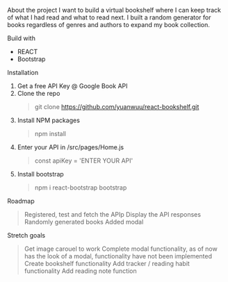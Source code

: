 About the project
I want to build a virtual bookshelf where I can keep track of what I had read and what to read next.  I built a random generator for books regardless of genres and authors to expand my book collection.


Build with
- REACT
- Bootstrap



Installation
1. Get a free API Key @ Google Book API
2. Clone the repo
    > git clone https://github.com/yuanwuu/react-bookshelf.git
3. Install NPM packages
    > npm install
4. Enter your API in /src/pages/Home.js
    > const apiKey = 'ENTER YOUR API'
5. Install bootstrap
    > npm i react-bootstrap bootstrap



Roadmap
> Registered, test and fetch the APIp
> Display the API responses
> Randomly generated books
> Added modal


Stretch goals
> Get image carouel to work
> Complete modal functionality, as of now has the look of a modal, functionality have not been implemented
> Create bookshelf functionality
> Add tracker / reading habit functionality
> Add reading note function